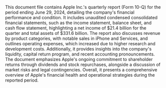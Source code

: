 This document file contains Apple Inc.'s quarterly report (Form 10-Q) for the period ending June 29, 2024, detailing the company's financial performance and condition. It includes unaudited condensed consolidated financial statements, such as the income statement, balance sheet, and cash flow statement, highlighting a net income of $21.4 billion for the quarter and total assets of $331.6 billion. The report also discusses revenue by product categories, with notable sales in iPhone and Services, and outlines operating expenses, which increased due to higher research and development costs. Additionally, it provides insights into the company's liquidity, capital return program, and recent accounting pronouncements. The document emphasizes Apple's ongoing commitment to shareholder returns through dividends and stock repurchases, alongside a discussion of market risks and legal contingencies. Overall, it presents a comprehensive overview of Apple's financial health and operational strategies during the reported period.
